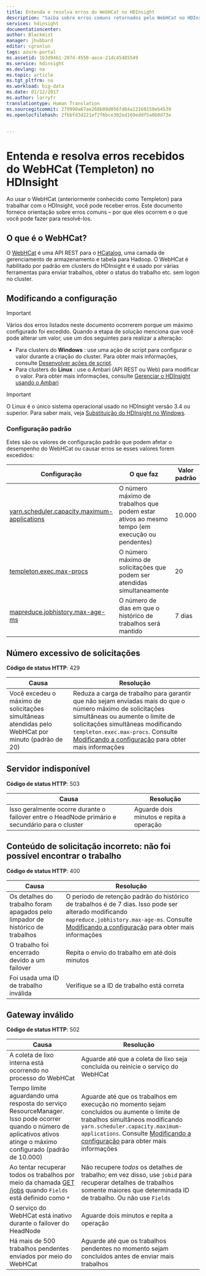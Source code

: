 ```yaml
---
title: Entenda e resolva erros do WebHCat no HDInsight
description: "Saiba sobre erros comuns retornados pelo WebHCat no HDInsight e como resolvê-los."
services: hdinsight
documentationcenter: 
author: Blackmist
manager: jhubbard
editor: cgronlun
tags: azure-portal
ms.assetid: 1b3d94b1-207d-4550-aece-21dc45485549
ms.service: hdinsight
ms.devlang: na
ms.topic: article
ms.tgt_pltfrm: na
ms.workload: big-data
ms.date: 01/12/2017
ms.author: larryfr
translationtype: Human Translation
ms.sourcegitcommit: 279990a67ae260b09d056fd84a12160150eb4539
ms.openlocfilehash: 2fbbfd3d221ef2f6bce302ed169eddf5a8b0d73e


---
```

# <a name="understand-and-resolve-errors-received-from-webhcat-templeton-on-hdinsight"></a>Entenda e resolva erros recebidos do WebHCat (Templeton) no HDInsight
Ao usar o WebHCat (anteriormente conhecido como Templeton) para trabalhar com o HDInsight, você pode receber erros. Este documento fornece orientação sobre erros comuns – por que eles ocorrem e o que você pode fazer para resolvê-los.

## <a name="what-is-webhcat"></a>O que é o WebHCat?
O [WebHCat](https://cwiki.apache.org/confluence/display/Hive/WebHCat) é uma API REST para o [HCatalog](https://cwiki.apache.org/confluence/display/Hive/HCatalog), uma camada de gerenciamento de armazenamento e tabela para Hadoop. O WebHCat é habilitado por padrão em clusters do HDInsight e é usado por várias ferramentas para enviar trabalhos, obter o status do trabalho etc. sem logon no cluster.

## <a name="modifying-configuration"></a>Modificando a configuração
> [!IMPORTANT]
> Vários dos erros listados neste documento ocorrerem porque um máximo configurado foi excedido. Quando a etapa de solução menciona que você pode alterar um valor, use um dos seguintes para realizar a alteração:


* Para clusters do **Windows** : use uma ação de script para configurar o valor durante a criação do cluster. Para obter mais informações, consulte [Desenvolver ações de script](hdinsight-hadoop-script-actions.md).
* Para clusters do **Linux** : use o Ambari (API REST ou Web) para modificar o valor. Para obter mais informações, consulte [Gerenciar o HDInsight usando o Ambari](hdinsight-hadoop-manage-ambari.md)

> [!IMPORTANT]
> O Linux é o único sistema operacional usado no HDInsight versão 3.4 ou superior. Para saber mais, veja [Substituição do HDInsight no Windows](hdinsight-component-versioning.md#hdi-version-32-and-33-nearing-deprecation-date).

### <a name="default-configuration"></a>Configuração padrão
Estes são os valores de configuração padrão que podem afetar o desempenho do WebHCat ou causar erros se esses valores forem excedidos:

| Configuração | O que faz | Valor padrão |
| --- | --- | --- |
| [yarn.scheduler.capacity.maximum-applications][maximum-applications] |O número máximo de trabalhos que podem estar ativos ao mesmo tempo (em execução ou pendentes) |10.000 |
| [templeton.exec.max-procs][max-procs] |O número máximo de solicitações que podem ser atendidas simultaneamente |20 |
| [mapreduce.jobhistory.max-age-ms][max-age-ms] |O número de dias em que o histórico de trabalhos será mantido |7 dias |

## <a name="too-many-requests"></a>Número excessivo de solicitações
**Código de status HTTP**: 429

| Causa | Resolução |
| --- | --- |
| Você excedeu o máximo de solicitações simultâneas atendidas pelo WebHCat por minuto (padrão de 20) |Reduza a carga de trabalho para garantir que não sejam enviadas mais do que o número máximo de solicitações simultâneas ou aumente o limite de solicitações simultâneas modificando `templeton.exec.max-procs`. Consulte [Modificando a configuração](#modifying-configuration) para obter mais informações |

## <a name="server-unavailable"></a>Servidor indisponível
**Código de status HTTP**: 503

| Causa | Resolução |
| --- | --- |
| Isso geralmente ocorre durante o failover entre o HeadNode primário e secundário para o cluster |Aguarde dois minutos e repita a operação |

## <a name="bad-request-content-could-not-find-job"></a>Conteúdo de solicitação incorreto: não foi possível encontrar o trabalho
**Código de status HTTP**: 400

| Causa | Resolução |
| --- | --- |
| Os detalhes do trabalho foram apagados pelo limpador de histórico de trabalhos |O período de retenção padrão do histórico de trabalhos é de 7 dias. Isso pode ser alterado modificando `mapreduce.jobhistory.max-age-ms`. Consulte [Modificando a configuração](#modifying-configuration) para obter mais informações |
| O trabalho foi encerrado devido a um failover |Repita o envio do trabalho em até dois minutos |
| Foi usada uma ID de trabalho inválida |Verifique se a ID de trabalho está correta |

## <a name="bad-gateway"></a>Gateway inválido
**Código de status HTTP**: 502

| Causa | Resolução |
| --- | --- |
| A coleta de lixo interna está ocorrendo no processo do WebHCat |Aguarde até que a coleta de lixo seja concluída ou reinicie o serviço do WebHCat |
| Tempo limite aguardando uma resposta do serviço ResourceManager. Isso pode ocorrer quando o número de aplicativos ativos atinge o máximo configurado (padrão de 10.000) |Aguarde até que os trabalhos em execução no momento sejam concluídos ou aumente o limite de trabalhos simultâneos modificando `yarn.scheduler.capacity.maximum-applications`. Consulte [Modificando a configuração](#modifying-configuration) para obter mais informações |
| Ao tentar recuperar todos os trabalhos por meio da chamada [GET /jobs](https://cwiki.apache.org/confluence/display/Hive/WebHCat+Reference+Jobs) quando `Fields` está definido como `*` |Não recupere *todos* os detalhes de trabalho; em vez disso, use `jobid` para recuperar detalhes de trabalhos somente maiores que determinada ID de trabalho. Ou não use `Fields` |
| O serviço do WebHCat está inativo durante o failover do HeadNode |Aguarde dois minutos e repita a operação |
| Há mais de 500 trabalhos pendentes enviados por meio do WebHCat |Aguarde até que os trabalhos pendentes no momento sejam concluídos antes de enviar mais trabalhos |

[maximum-applications]: http://docs.hortonworks.com/HDPDocuments/HDP2/HDP-2.1.3/bk_system-admin-guide/content/setting_application_limits.html
[max-procs]: https://hive.apache.org/javadocs/hcat-r0.5.0/configuration.html
[max-age-ms]: http://docs.hortonworks.com/HDPDocuments/HDP2/HDP-2.0.6.0/ds_Hadoop/hadoop-mapreduce-client/hadoop-mapreduce-client-core/mapred-default.xml




<!--HONumber=Jan17_HO3-->


